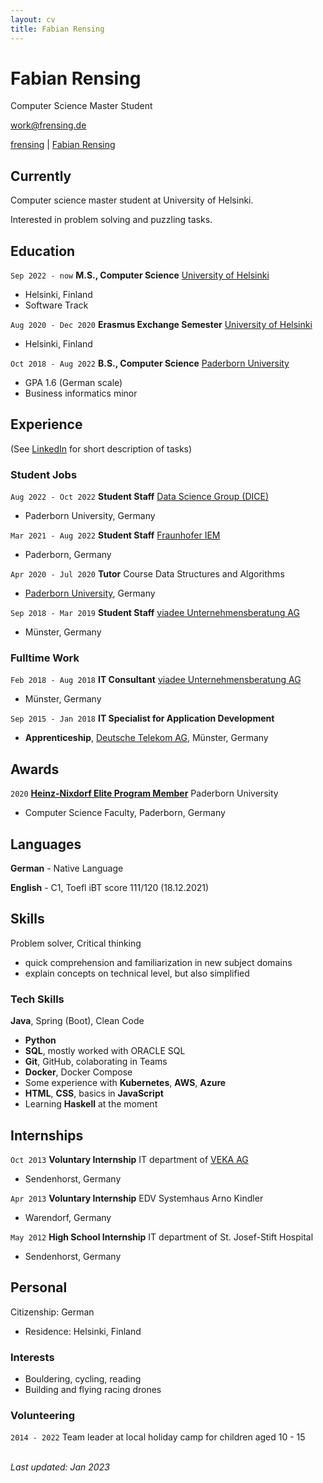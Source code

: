 ```yaml
---
layout: cv
title: Fabian Rensing
---
```

# Fabian Rensing
Computer Science Master Student

<a href="work@frensing.de">work@frensing.de</a>

<div id="webaddress">
    <a href="https://github.com/frensing"><i class="fab fa-github"></i> frensing</a>
    | <a href="https://www.linkedin.com/in/fabian-rensing-75aa941b8"><i class="fab fa-linkedin"></i> Fabian Rensing</a>
</div>


## Currently

Computer science master student at University of Helsinki.

Interested in problem solving and puzzling tasks.


## Education

`Sep 2022 - now`
**M.S., Computer Science** [University of Helsinki](https://www.helsinki.fi/en/faculty-science/faculty/computer-science)
- Helsinki, Finland
- Software Track

`Aug 2020 - Dec 2020`
**Erasmus Exchange Semester** [University of Helsinki](https://www.helsinki.fi/en/faculty-science/faculty/computer-science)
- Helsinki, Finland

`Oct 2018 - Aug 2022`
**B.S., Computer Science** [Paderborn University](https://www.uni-paderborn.de/en/)
- GPA 1.6 (German scale)
- Business informatics minor 


## Experience

(See [LinkedIn](https://www.linkedin.com/in/fabian-rensing-75aa941b8) for short description of tasks)

### Student Jobs

`Aug 2022 - Oct 2022`
**Student Staff** [Data Science Group (DICE)](https://dice-research.org/)
- Paderborn University, Germany

`Mar 2021 - Aug 2022`
**Student Staff** [Fraunhofer IEM](https://www.iem.fraunhofer.de/en.html)
- Paderborn, Germany

`Apr 2020 - Jul 2020`
**Tutor** Course Data Structures and Algorithms
- [Paderborn University](https://www.uni-paderborn.de/en/), Germany

`Sep 2018 - Mar 2019`
**Student Staff** [viadee Unternehmensberatung AG](https://www.viadee.de/en/)
- Münster, Germany


### Fulltime Work

`Feb 2018 - Aug 2018`
**IT Consultant** [viadee Unternehmensberatung AG](https://www.viadee.de/en/)
- Münster, Germany

`Sep 2015 - Jan 2018`
**IT Specialist for Application Development**
- **Apprenticeship**, [Deutsche Telekom AG](https://www.telekom.com/en), Münster, Germany


## Awards

`2020`
[**Heinz-Nixdorf Elite Program Member**](https://www.eim.uni-paderborn.de/en/faculty/courses-of-study/studies/support-for-talent) Paderborn University
- Computer Science Faculty, Paderborn, Germany


## Languages

**German** - Native Language

**English** - C1, Toefl iBT score 111/120 (18.12.2021)

## Skills
Problem solver, Critical thinking
- quick comprehension and familiarization in new subject domains
- explain concepts on technical level, but also simplified

### Tech Skills
**Java**, Spring (Boot), Clean Code
- **Python**
- **SQL**, mostly worked with ORACLE SQL
- **Git**, GitHub, colaborating in Teams
- **Docker**, Docker Compose
- Some experience with **Kubernetes**, **AWS**, **Azure**
- **HTML**, **CSS**, basics in **JavaScript**
- Learning **Haskell** at the moment


## Internships

`Oct 2013`
**Voluntary Internship** IT department of [VEKA AG](https://www.veka.de/homepage/)
- Sendenhorst, Germany

`Apr 2013`
**Voluntary Internship** EDV Systemhaus Arno Kindler
- Warendorf, Germany

`May 2012`
**High School Internship** IT department of St. Josef-Stift Hospital
- Sendenhorst, Germany


## Personal
<!-- Birth date: 20. April 1997 -->
Citizenship: German
- Residence: Helsinki, Finland

### Interests

- Bouldering, cycling, reading
- Building and flying racing drones

### Volunteering

`2014 - 2022`
Team leader at local holiday camp for children aged 10 - 15

\
*Last updated: Jan 2023*


<!-- 
## Footer

Last updated: Jan 2023 -->


